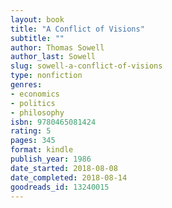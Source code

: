 ```yaml
---
layout: book
title: "A Conflict of Visions"
subtitle: ""
author: Thomas Sowell
author_last: Sowell
slug: sowell-a-conflict-of-visions
type: nonfiction
genres:
- economics
- politics
- philosophy
isbn: 9780465081424
rating: 5
pages: 345
format: kindle
publish_year: 1986
date_started: 2018-08-08
date_completed: 2018-08-14
goodreads_id: 13240015
---
```

